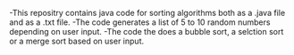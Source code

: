 -This repositry contains java code for sorting algorithms both as a .java file and as a .txt file.
-The code generates a list of 5 to 10 random numbers depending on user input.
-The code the does a bubble sort, a selction sort or a merge sort based on user input.
  
  
